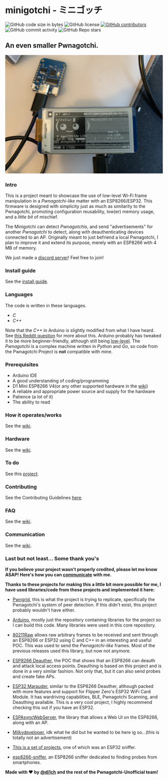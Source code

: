 # minigotchi - ミニゴッチ

<img alt="GitHub code size in bytes" src="https://img.shields.io/github/languages/code-size/Pwnagotchi-Unofficial/minigotchi"></img>
<img alt="GitHub license" src="https://img.shields.io/github/license/Pwnagotchi-Unofficial/minigotchi"></img>
<a href="https://github.com/Pwnagotchi-Unofficial/minigotchi/graphs/contributors"><img alt="GitHub contributors" src="https://img.shields.io/github/contributors/Pwnagotchi-Unofficial/minigotchi"></a>
<img alt="GitHub commit activity" src="https://img.shields.io/github/commit-activity/m/Pwnagotchi-Unofficial/minigotchi"></img>
<img alt="GitHub Repo stars" src="https://img.shields.io/github/stars/Pwnagotchi-Unofficial/minigotchi"></img>

## An even smaller Pwnagotchi.

<img src="images/IMG_1198.jpeg"></img>

### Intro

This is a project meant to showcase the use of low-level Wi-Fi frame manipulation in a _Pwnagotchi-like_ matter with an ESP8266/ESP32. This firmware is designed with simplicity just as much as similarity to the Pwnagotchi, promoting configuration reusability, low(er) memory usage, and a _little bit_ of mischief.

The Minigotchi can detect _Pwnagotchis_, and send "advertisements" for another _Pwnagotchi_ to detect, along with deauthenticating devices connected to an AP. Originally meant to just befriend a local Pwnagotchi, I plan to improve it and extend its purpose, merely with an ESP8266 with 4 MB of memory.

We just made a [discord server](https://discord.gg/EhTAr7PwVP)! Feel free to join!

### Install guide

See the [install guide](INSTALL.md).

### Languages

The code is written in these languages.

- _C_
- _C++_

Note that the _C++_ in Arduino is slightly modified from what I have heard. See [this Reddit question](https://www.reddit.com/r/arduino/comments/x46sml/is_arduino_programming_language_c/) for more about this. Arduino probably has tweaked it to be more beginner-friendly, although still being [low-level](https://en.wikipedia.org/wiki/Low-level_programming_language). The _Pwnagotchi_ is a complex machine written in _Python_ and _Go_, so code from the Pwnagotchi Project is **not** compatible with mine.

### Prerequisites

- Arduino IDE
- A good understanding of coding/programming
- D1 Mini ESP8266 V4(or any other supported hardware in the [wiki](https://github.com/Pwnagotchi-Unofficial/minigotchi/wiki/Hardware))
- A reliable and appropriate power source and supply for the hardware
- Patience (a lot of it)
- The ability to read

### How it operates/works

See the [wiki](https://github.com/Pwnagotchi-Unofficial/minigotchi/wiki/How-the-Minigotchi-works).

### Hardware

See the [wiki](https://github.com/Pwnagotchi-Unofficial/minigotchi/wiki/Hardware).

### To do

See this [project](https://github.com/orgs/Pwnagotchi-Unofficial/projects/4).

### Contributing

See the Contributing Guidelines [here](CONTRIBUTING.md).

### FAQ

See the [wiki](https://github.com/Pwnagotchi-Unofficial/minigotchi/wiki/FAQ).

### Communication

See the [wiki](https://github.com/Pwnagotchi-Unofficial/minigotchi/wiki/Communication#communication).

### Last but not least... Some thank you's

**If you believe your project wasn't properly credited, please let me know ASAP! Here's how you can [communicate](https://github.com/Pwnagotchi-Unofficial/minigotchi/wiki/Communication#communication) with me.**

**Thanks to these projects for making this a little bit more possible for me, I have used libraries/code from these projects and implemented it here:**

- [Pwngrid](https://github.com/evilsocket/pwngrid), this is what the project is trying to replicate, specifically the Pwnagotchi's system of peer detection. If this didn't exist, this project probably wouldn't have either.

- [Arduino](https://github.com/esp8266/Arduino), mostly just the repository containing libraries for the project so I can build this code. Many libraries were used in this core repository.

- [80211Raw](https://github.com/tht/80211Raw) allows raw arbitrary frames to be received and sent through an ESP8266 or ESP32 using C and C++ in an interesting and useful POC. This was used to send the _Pwnagotchi-like_ frames. Most of the previous releases used this library, but now not anymore.

- [ESP8266 Deauther](https://github.com/SpacehuhnTech/esp8266_deauther/), the POC that shows that an ESP8266 can deauth and attack local access points. Deauthing is based on this project and is done in a very similar fashion. Not only that, but it can also send probes and create fake APs.

- [ESP32 Marauder](https://github.com/justcallmekoko/ESP32Marauder), similar to the ESP8266 Deauther, although packed with more features and support for Flipper Zero's ESP32 WiFi Card Module. It has wardriving capabilities, BLE, Pwnagotchi Scanning, and Deauthing available. This is a very cool project, I highly recommend checking this out if you have an ESP32.

- [ESPAsyncWebServer](https://github.com/lacamera/ESPAsyncWebServer), the library that allows a Web UI on the ESP8266, along with an AP.

- [Milkydeveloper](https://github.com/MilkyDeveloper), idk what he did but he wanted to be here ig so...(this is totally not an advertisement)

- [This is a set of projects](https://github.com/lpodkalicki/blog), one of which was an ESP32 sniffer.

- [esp8266-sniffer](https://github.com/kalanda/esp8266-sniffer), an ESP8266 sniffer dedicated to finding probes from smartphones.

**Made with ❤️ by [@dj1ch](https://github.com/dj1ch) and the rest of the Pwnagotchi-Unofficial team!**

